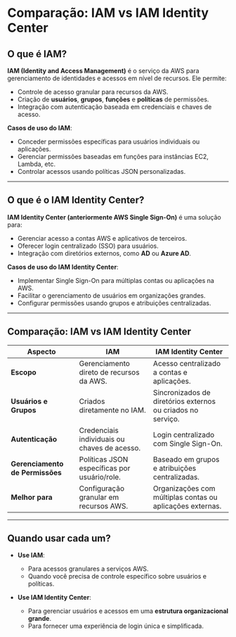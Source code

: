 # Comparação: IAM vs IAM Identity Center

## O que é IAM?
**IAM (Identity and Access Management)** é o serviço da AWS para gerenciamento de identidades e acessos em nível de recursos. Ele permite:
- Controle de acesso granular para recursos da AWS.
- Criação de **usuários**, **grupos**, **funções** e **políticas** de permissões.
- Integração com autenticação baseada em credenciais e chaves de acesso.

**Casos de uso do IAM**:
- Conceder permissões específicas para usuários individuais ou aplicações.
- Gerenciar permissões baseadas em funções para instâncias EC2, Lambda, etc.
- Controlar acessos usando políticas JSON personalizadas.

---

## O que é o IAM Identity Center?
**IAM Identity Center (anteriormente AWS Single Sign-On)** é uma solução para:
- Gerenciar acesso a contas AWS e aplicativos de terceiros.
- Oferecer login centralizado (SSO) para usuários.
- Integração com diretórios externos, como **AD** ou **Azure AD**.

**Casos de uso do IAM Identity Center**:
- Implementar Single Sign-On para múltiplas contas ou aplicações na AWS.
- Facilitar o gerenciamento de usuários em organizações grandes.
- Configurar permissões usando grupos e atribuições centralizadas.

---

## Comparação: IAM vs IAM Identity Center

| Aspecto                      | **IAM**                                      | **IAM Identity Center**                       |
|------------------------------|----------------------------------------------|----------------------------------------------|
| **Escopo**                   | Gerenciamento direto de recursos da AWS.    | Acesso centralizado a contas e aplicações.   |
| **Usuários e Grupos**        | Criados diretamente no IAM.                 | Sincronizados de diretórios externos ou criados no serviço. |
| **Autenticação**             | Credenciais individuais ou chaves de acesso.| Login centralizado com Single Sign-On.       |
| **Gerenciamento de Permissões** | Políticas JSON específicas por usuário/role.| Baseado em grupos e atribuições centralizadas. |
| **Melhor para**              | Configuração granular em recursos AWS.      | Organizações com múltiplas contas ou aplicações externas. |

---

## Quando usar cada um?

- **Use IAM**:
  - Para acessos granulares a serviços AWS.
  - Quando você precisa de controle específico sobre usuários e políticas.

- **Use IAM Identity Center**:
  - Para gerenciar usuários e acessos em uma **estrutura organizacional grande**.
  - Para fornecer uma experiência de login única e simplificada.
